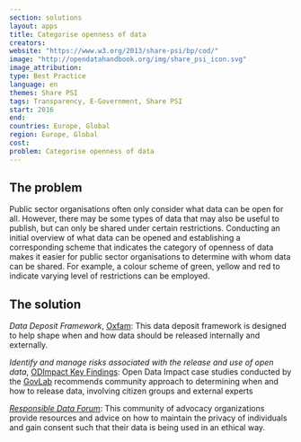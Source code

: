 ```yaml
---
section: solutions
layout: apps
title: Categorise openness of data
creators:
website: "https://www.w3.org/2013/share-psi/bp/cod/"
image: "http://opendatahandbook.org/img/share_psi_icon.svg"
image_attribution:
type: Best Practice  
language: en
themes: Share PSI
tags: Transparency, E-Government, Share PSI
start: 2016
end:
countries: Europe, Global
region: Europe, Global
cost:
problem: Categorise openness of data
---
```


## The problem
Public sector organisations often only consider what data can be open for all. However, there may be some types of data that may also be useful to publish, but can only be shared under certain restrictions. Conducting an initial overview of what data can be opened and establishing a corresponding scheme that indicates the category of openness of data makes it easier for public sector organisations to determine with whom data can be shared. For example, a colour scheme of green, yellow and red to indicate varying level of restrictions can be employed.

## The solution
_Data Deposit Framework_, [Oxfam](https://responsibledata.io/summary-of-the-rdf-working-session-on-developing-a-data-deposit-decision-making-framework/): This data deposit framework is designed to help shape when and how data should be released internally and externally.

_Identify and manage risks associated with the release and use of open data_, [ODImpact Key Findings](http://odimpact.org/key-findings.html): Open Data Impact case studies conducted by the [GovLab](http://www.thegovlab.org/) recommends community approach to determining when and how to release data, involving citizen groups and external experts

[_Responsible Data Forum_](https://responsibledata.io/): This community of advocacy organizations provide resources and advice on how to maintain the privacy of individuals and gain consent such that their data is being used in an ethical way.
